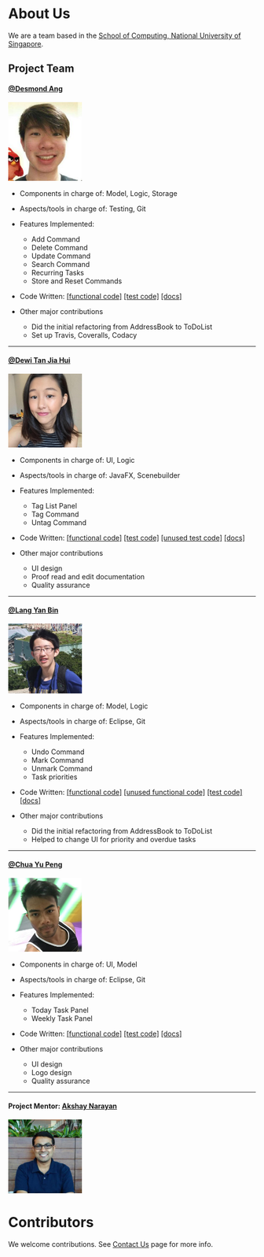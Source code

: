 # About Us

We are a team based in the [School of Computing, National University of Singapore](http://www.comp.nus.edu.sg).

## Project Team

<!-- @@author A0093896H -->
#### [@Desmond Ang](https://github.com/KnewYouWereTrouble)
<img src="images/Desmond.jpg" width="150"><br>
* Components in charge of: Model, Logic, Storage <br>
* Aspects/tools in charge of: Testing, Git <br>
* Features Implemented:
    * Add Command
    * Delete Command
    * Update Command
    * Search Command
    * Recurring Tasks
    * Store and Reset Commands
* Code Written: [[functional code]](https://github.com/CS2103AUG2016-W13-C1/main/blob/master/collated/main/A0093896H.md)
[[test code]](https://github.com/CS2103AUG2016-W13-C1/main/blob/master/collated/test/A0093896H.md)
[[docs]](https://github.com/CS2103AUG2016-W13-C1/main/blob/master/collated/docs/A0093896H.md)

* Other major contributions
    * Did the initial refactoring from AddressBook to ToDoList
    * Set up Travis, Coveralls, Codacy

-----

<!-- @@author A0142421X -->

#### [@Dewi Tan Jia Hui](https://github.com/jessidew95)
<img src="images/DewiTanJiaHui.jpg" width="150"><br>
* Components in charge of: UI, Logic <br>
* Aspects/tools in charge of: JavaFX, Scenebuilder <br>
* Features Implemented:
    * Tag List Panel
    * Tag Command
    * Untag Command
    
* Code Written: [[functional code]](https://github.com/CS2103AUG2016-W13-C1/main/blob/master/collated/main/A0142421X.md)
[[test code]](https://github.com/CS2103AUG2016-W13-C1/main/blob/master/collated/test/A0142421X.md)
[[unused test code]](https://github.com/CS2103AUG2016-W13-C1/main/blob/master/collated/test/A0142421X-unused.md)
[[docs]](https://github.com/CS2103AUG2016-W13-C1/main/blob/master/collated/docs/A0142421X.md)

* Other major contributions
    * UI design
    * Proof read and edit documentation
    * Quality assurance

-----
<!-- @@author A0121643R -->
#### [@Lang Yan Bin](https://github.com/langyanbin0314)
<img src="images/LangYanBin.jpg" width="150"><br>
* Components in charge of: Model, Logic <br>
* Aspects/tools in charge of: Eclipse, Git <br>
* Features Implemented:
    * Undo Command
    * Mark Command
    * Unmark Command
    * Task priorities
* Code Written: [[functional code]](https://github.com/CS2103AUG2016-W13-C1/main/blob/master/collated/main/A0121643R.md)
[[unused functional code]](https://github.com/CS2103AUG2016-W13-C1/main/blob/master/collated/main/A0121643R-unused.md)
[[test code]](https://github.com/CS2103AUG2016-W13-C1/main/blob/master/collated/test/A0121643R.md)
[[docs]](https://github.com/CS2103AUG2016-W13-C1/main/blob/master/collated/docs/A0121643R.md)


* Other major contributions
    * Did the initial refactoring from AddressBook to ToDoList
    * Helped to change UI for priority and overdue tasks

-----
<!-- @@author A0138967J -->
#### [@Chua Yu Peng](http://github.com/chuayupeng)
<img src="images/ChuaYuPeng.jpg" width="150"><br>
* Components in charge of: UI, Model <br>
* Aspects/tools in charge of: Eclipse, Git <br>
* Features Implemented:
    * Today Task Panel
    * Weekly Task Panel
* Code Written: [[functional code]](https://github.com/CS2103AUG2016-W13-C1/main/blob/master/collated/main/A0138967J.md)
[[test code]](https://github.com/CS2103AUG2016-W13-C1/main/blob/master/collated/test/A0138967J.md)
[[docs]](https://github.com/CS2103AUG2016-W13-C1/main/blob/master/collated/docs/A0138967J.md)

* Other major contributions
    * UI design
    * Logo design
    * Quality assurance

<!-- @@author -->

-----

#### Project Mentor: [Akshay Narayan](https://github.com/okkhoy)
<img src="images/Akshay.jpg" width="150"><br>

# Contributors

We welcome contributions. See [Contact Us](ContactUs.md) page for more info.
